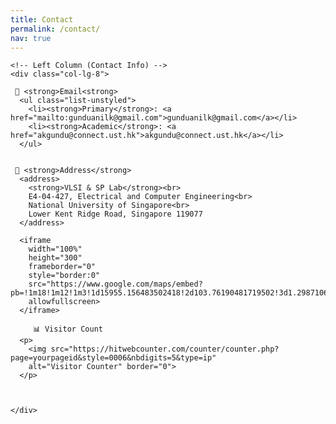 ```yaml
---
title: Contact
permalink: /contact/
nav: true
---
```


<div class="container mt-4">
  <div class="row">
    
    <!-- Left Column (Contact Info) -->
    <div class="col-lg-8"> 
      
     📧 <strong>Email<strong>
      <ul class="list-unstyled">
        <li><strong>Primary</strong>: <a href="mailto:gunduanilk@gmail.com">gunduanilk@gmail.com</a></li>
        <li><strong>Academic</strong>: <a href="akgundu@connect.ust.hk">akgundu@connect.ust.hk</a></li>
      </ul>

     
     📍 <strong>Address</strong>
      <address>
        <strong>VLSI & SP Lab</strong><br>
        E4-04-427, Electrical and Computer Engineering<br>
        National University of Singapore<br>
        Lower Kent Ridge Road, Singapore 119077
      </address>

      <iframe 
        width="100%" 
        height="300" 
        frameborder="0" 
        style="border:0" 
        src="https://www.google.com/maps/embed?pb=!1m18!1m12!1m3!1d15955.156483502418!2d103.76190481719502!3d1.298710691362867!2m3!1f0!2f0!3f0!3m2!1i1024!2i768!4f13.1!3m3!1m2!1s0x31da1a059f0a1c7b%3A0x3082a6b2b015b427!2sNational%20University%20of%20Singapore!5e0!3m2!1sen!2ssg!4v1700000000000"
        allowfullscreen>
      </iframe>

         📊 Visitor Count
      <p>
        <img src="https://hitwebcounter.com/counter/counter.php?page=yourpageid&style=0006&nbdigits=5&type=ip" 
        alt="Visitor Counter" border="0">
      </p>


         
    </div>
  </div>
</div>


